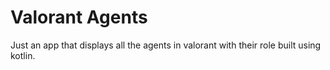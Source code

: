 # Valorant Agents
 Just an app that displays all the agents in valorant with their role built using kotlin.
